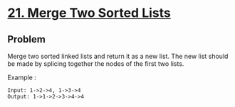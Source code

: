 # [21. Merge Two Sorted Lists](https://leetcode.com/problems/merge-two-sorted-lists/)

## Problem

Merge two sorted linked lists and return it as a new list. The new list should be made by splicing together the nodes of the first two lists.

Example :

```
Input: 1->2->4, 1->3->4
Output: 1->1->2->3->4->4

```